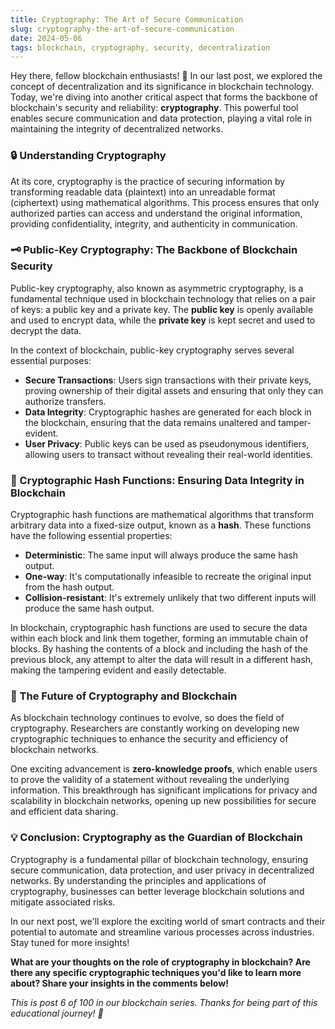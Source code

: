 ```yaml
---
title: Cryptography: The Art of Secure Communication
slug: cryptography-the-art-of-secure-communication
date: 2024-05-06
tags: blockchain, cryptography, security, decentralization
---
```


Hey there, fellow blockchain enthusiasts! 🚀 In our last post, we explored the concept of decentralization and its significance in blockchain technology. Today, we're diving into another critical aspect that forms the backbone of blockchain's security and reliability: **cryptography**. This powerful tool enables secure communication and data protection, playing a vital role in maintaining the integrity of decentralized networks.

### 🔒 Understanding Cryptography

At its core, cryptography is the practice of securing information by transforming readable data (plaintext) into an unreadable format (ciphertext) using mathematical algorithms. This process ensures that only authorized parties can access and understand the original information, providing confidentiality, integrity, and authenticity in communication.

### 🗝️ Public-Key Cryptography: The Backbone of Blockchain Security

Public-key cryptography, also known as asymmetric cryptography, is a fundamental technique used in blockchain technology that relies on a pair of keys: a public key and a private key. The **public key** is openly available and used to encrypt data, while the **private key** is kept secret and used to decrypt the data.

In the context of blockchain, public-key cryptography serves several essential purposes:

- **Secure Transactions**: Users sign transactions with their private keys, proving ownership of their digital assets and ensuring that only they can authorize transfers.
- **Data Integrity**: Cryptographic hashes are generated for each block in the blockchain, ensuring that the data remains unaltered and tamper-evident.
- **User Privacy**: Public keys can be used as pseudonymous identifiers, allowing users to transact without revealing their real-world identities.

### 🔐 Cryptographic Hash Functions: Ensuring Data Integrity in Blockchain

Cryptographic hash functions are mathematical algorithms that transform arbitrary data into a fixed-size output, known as a **hash**. These functions have the following essential properties:

- **Deterministic**: The same input will always produce the same hash output.
- **One-way**: It's computationally infeasible to recreate the original input from the hash output.
- **Collision-resistant**: It's extremely unlikely that two different inputs will produce the same hash output.

In blockchain, cryptographic hash functions are used to secure the data within each block and link them together, forming an immutable chain of blocks. By hashing the contents of a block and including the hash of the previous block, any attempt to alter the data will result in a different hash, making the tampering evident and easily detectable.

### 🔮 The Future of Cryptography and Blockchain

As blockchain technology continues to evolve, so does the field of cryptography. Researchers are constantly working on developing new cryptographic techniques to enhance the security and efficiency of blockchain networks.

One exciting advancement is **zero-knowledge proofs**, which enable users to prove the validity of a statement without revealing the underlying information. This breakthrough has significant implications for privacy and scalability in blockchain networks, opening up new possibilities for secure and efficient data sharing.

### 💡 Conclusion: Cryptography as the Guardian of Blockchain

Cryptography is a fundamental pillar of blockchain technology, ensuring secure communication, data protection, and user privacy in decentralized networks. By understanding the principles and applications of cryptography, businesses can better leverage blockchain solutions and mitigate associated risks.

In our next post, we'll explore the exciting world of smart contracts and their potential to automate and streamline various processes across industries. Stay tuned for more insights!

**What are your thoughts on the role of cryptography in blockchain? Are there any specific cryptographic techniques you'd like to learn more about? Share your insights in the comments below!**

*This is post 6 of 100 in our blockchain series. Thanks for being part of this educational journey! 🌟*